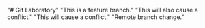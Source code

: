 "# Git Laboratory" 
"This is a feature branch." 
"This will also cause a conflict." 
"This will cause a conflict." 
"Remote branch change." 
